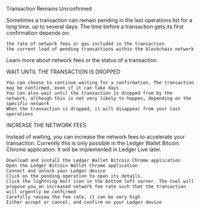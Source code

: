 Transaction Remains Unconfirmed

Sometimes a transaction can remain pending in the last operations list for a long time, up to several days. The time before a transaction gets its first confirmation depends on:

    the rate of network fees or gas included in the transaction
    the current load of pending transactions within the blockchain network

Learn more about network fees or the status of a transaction.

WAIT UNTIL THE TRANSACTION IS DROPPED

    You can choose to continue waiting for a confirmation. The transaction may be confirmed, even if it can take days
    You can also wait until the transaction is dropped from by the network, although this is not very likely to happen, depending on the specific network
    When the transaction is dropped, it will disappear from your last operations

INCREASE THE NETWORK FEES

Instead of waiting, you can increase the network fees to accelerate your transaction. Currently this is only possible in the Ledger Wallet Bitcoin Chrome application. It will be implemented in Ledger Live later.

    Download and install the Ledger Wallet Bitcoin Chrome application
    Open the Ledger Bitcoin Wallet Chrome application
    Connect and unlock your Ledger device
    Click on the pending operation to open its details.
    Click the lightning bolt icon in the bottom left corner. The tool will propose you an increased network fee rate such that the transaction will urgently be confirmed
    Carefully review the fee rate, it can be very high
    Either accept or cancel, and confirm on your Ledger device
